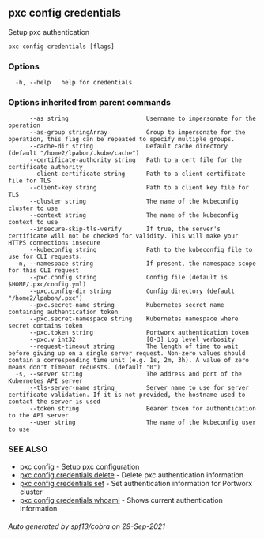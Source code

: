## pxc config credentials

Setup pxc authentication

```
pxc config credentials [flags]
```

### Options

```
  -h, --help   help for credentials
```

### Options inherited from parent commands

```
      --as string                      Username to impersonate for the operation
      --as-group stringArray           Group to impersonate for the operation, this flag can be repeated to specify multiple groups.
      --cache-dir string               Default cache directory (default "/home2/lpabon/.kube/cache")
      --certificate-authority string   Path to a cert file for the certificate authority
      --client-certificate string      Path to a client certificate file for TLS
      --client-key string              Path to a client key file for TLS
      --cluster string                 The name of the kubeconfig cluster to use
      --context string                 The name of the kubeconfig context to use
      --insecure-skip-tls-verify       If true, the server's certificate will not be checked for validity. This will make your HTTPS connections insecure
      --kubeconfig string              Path to the kubeconfig file to use for CLI requests.
  -n, --namespace string               If present, the namespace scope for this CLI request
      --pxc.config string              Config file (default is $HOME/.pxc/config.yml)
      --pxc.config-dir string          Config directory (default "/home2/lpabon/.pxc")
      --pxc.secret-name string         Kubernetes secret name containing authentication token
      --pxc.secret-namespace string    Kubernetes namespace where secret contains token
      --pxc.token string               Portworx authentication token
      --pxc.v int32                    [0-3] Log level verbosity
      --request-timeout string         The length of time to wait before giving up on a single server request. Non-zero values should contain a corresponding time unit (e.g. 1s, 2m, 3h). A value of zero means don't timeout requests. (default "0")
  -s, --server string                  The address and port of the Kubernetes API server
      --tls-server-name string         Server name to use for server certificate validation. If it is not provided, the hostname used to contact the server is used
      --token string                   Bearer token for authentication to the API server
      --user string                    The name of the kubeconfig user to use
```

### SEE ALSO

* [pxc config](pxc_config.md)	 - Setup pxc configuration
* [pxc config credentials delete](pxc_config_credentials_delete.md)	 - Delete pxc authentication information
* [pxc config credentials set](pxc_config_credentials_set.md)	 - Set authentication information for Portworx cluster
* [pxc config credentials whoami](pxc_config_credentials_whoami.md)	 - Shows current authentication information

###### Auto generated by spf13/cobra on 29-Sep-2021
